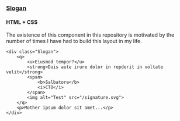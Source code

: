 ### [Slogan](components/Slogan)

#### HTML + CSS

The existence of this component in this repository is motivated by the number of times I have had to build this layout in my life.

```
<div class="Slogan">
    <q>
        <u>Eiusmod tempor?</u>
        <strong>Duis aute irure dolor in repderit in voltate velit</strong>
        <span>
            <b>Salbatore</b>
            <i>CTO</i>
        </span>
        <img alt="Test" src="/signature.svg">
    </q>
    <p>Mother ipsum dolor sit amet...</p>
</div>
```
